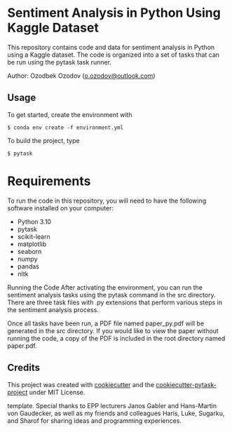 # Sentiment Analysis in Python Using Kaggle Dataset
This repository contains code and data for sentiment analysis in Python using a Kaggle dataset. The code is organized into a set of tasks that can be run using the pytask task runner.

Author: Ozodbek Ozodov (o.ozodov@outlook.com)
## Usage

To get started, create the environment with

```console
$ conda env create -f environment.yml

```

To build the project, type

```console
$ pytask
```
# Requirements
To run the code in this repository, you will need to have the following software installed on your computer:

- Python 3.10
- pytask
- scikit-learn
- matplotlib
- seaborn
- numpy
- pandas
- nltk

Running the Code
After activating the environment, you can run the sentiment analysis tasks using the pytask command in the src directory. There are three task files with .py extensions that perform various steps in the sentiment analysis process.

Once all tasks have been run, a PDF file named paper_py.pdf will be generated in the src directory. If you would like to view the paper without running the code, a copy of the PDF is included in the root directory named paper.pdf.


## Credits

This project was created with [cookiecutter](https://github.com/audreyr/cookiecutter)
and the
[cookiecutter-pytask-project](https://github.com/pytask-dev/cookiecutter-pytask-project) under MIT License.

template.  Special thanks to EPP lecturers Janos Gabler and Hans-Martin von Gaudecker, as well as my friends and colleagues Haris, Luke, Sugarku, and Sharof for sharing ideas and programming experiences.